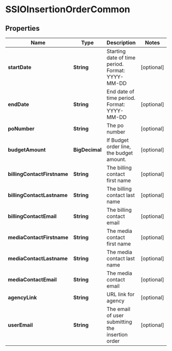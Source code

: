

# SSIOInsertionOrderCommon


## Properties

| Name | Type | Description | Notes |
|------------ | ------------- | ------------- | -------------|
|**startDate** | **String** | Starting date of time period. Format: YYYY-MM-DD |  [optional] |
|**endDate** | **String** | End date of time period. Format: YYYY-MM-DD |  [optional] |
|**poNumber** | **String** | The po number |  [optional] |
|**budgetAmount** | **BigDecimal** | If Budget order line, the budget amount. |  [optional] |
|**billingContactFirstname** | **String** | The billing contact first name |  [optional] |
|**billingContactLastname** | **String** | The billing contact last name |  [optional] |
|**billingContactEmail** | **String** | The billing contact email |  [optional] |
|**mediaContactFirstname** | **String** | The media contact first name |  [optional] |
|**mediaContactLastname** | **String** | The media contact last name |  [optional] |
|**mediaContactEmail** | **String** | The media contact email |  [optional] |
|**agencyLink** | **String** | URL link for agency |  [optional] |
|**userEmail** | **String** | The email of user submitting the insertion order |  [optional] |



